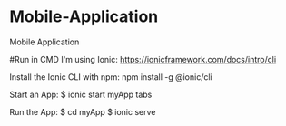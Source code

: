 # Mobile-Application
Mobile Application 

#Run in CMD
I'm using Ionic: https://ionicframework.com/docs/intro/cli

Install the Ionic CLI with npm:
npm install -g @ionic/cli

Start an App:
$ ionic start myApp tabs

Run the App:
$ cd myApp
$ ionic serve
